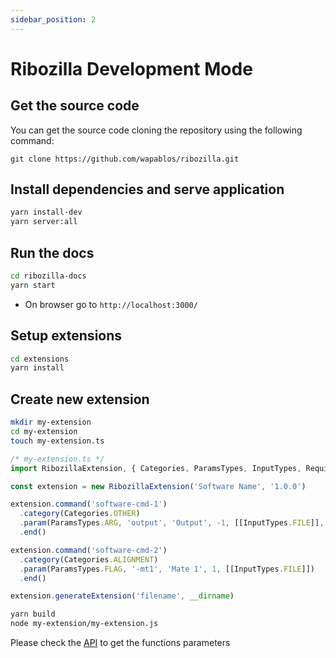 ```yaml
---
sidebar_position: 2
---
```


# Ribozilla Development Mode

## Get the source code

  You can get the source code cloning the repository using the following command:

    git clone https://github.com/wapablos/ribozilla.git

## Install dependencies and serve application
```bash
yarn install-dev
yarn server:all
```
## Run the docs
```bash
cd ribozilla-docs
yarn start
```

- On browser go to `http://localhost:3000/`

## Setup extensions
```bash
cd extensions
yarn install 
```
## Create new extension
```bash
mkdir my-extension
cd my-extension
touch my-extension.ts
```
```ts
/* my-extension.ts */
import RibozillaExtension, { Categories, ParamsTypes, InputTypes, RequiredTypes } from '../../packages/ribozilla-extension-api/lib'

const extension = new RibozillaExtension('Software Name', '1.0.0')

extension.command('software-cmd-1')
  .category(Categories.OTHER)
  .param(ParamsTypes.ARG, 'output', 'Output', -1, [[InputTypes.FILE]], RequiredTypes.MAIN_IN)
  .end()

extension.command('software-cmd-2')
  .category(Categories.ALIGNMENT)
  .param(ParamsTypes.FLAG, '-mt1', 'Mate 1', 1, [[InputTypes.FILE]])
  .end()

extension.generateExtension('filename', __dirname)
```
```bash
yarn build
node my-extension/my-extension.js
```

Please check the [API](../api/intro.md) to get the functions parameters